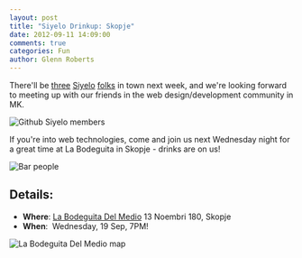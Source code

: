 ```yaml
---
layout: post
title: "Siyelo Drinkup: Skopje"
date: 2012-09-11 14:09:00
comments: true
categories: Fun
author: Glenn Roberts
---
```


There'll be [three](https://github.com/dalibor) [Siyelo](https://github.com/Dime) [folks](https://github.com/glennr) in town next week, and we're looking forward to meeting up with our friends in the web design/development community in MK.

![Github Siyelo members](/images/old/2012/09/pastedgraphic-4.png)

If you're into web technologies, come and join us next Wednesday night for a great time at La Bodeguita in Skopje - drinks are on us!

![Bar people](/images/old/2012/09/pastedgraphic-1.png)

## Details:

* **Where**: [La Bodeguita Del Medio](http://www.bodeguita.com.mk/) 13 Noembri 180, Skopje
* **When**:  Wednesday, 19 Sep, 7PM!

![La Bodeguita Del Medio map](/images/old/2012/09/pastedgraphic-2.png)
